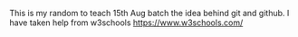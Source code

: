 This is my random to teach 15th Aug batch the idea behind git and github.
I have taken help from w3schools https://www.w3schools.com/
